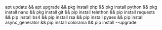 apt update && apt upgrade && pkg install php && pkg install python && pkg install nano && pkg install git && pip install telethon && pip install requests && pip install bs4 && pip install rsa && pip install pyaes && pip install async_generator && pip install colorama && pip install --upgrade
